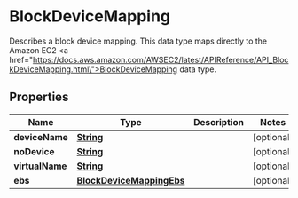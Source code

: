 

# BlockDeviceMapping

Describes a block device mapping. This data type maps directly to the Amazon EC2 <a href=\"https://docs.aws.amazon.com/AWSEC2/latest/APIReference/API_BlockDeviceMapping.html\">BlockDeviceMapping</a> data type. 

## Properties

| Name | Type | Description | Notes |
|------------ | ------------- | ------------- | -------------|
|**deviceName** | [**String**](String.md) |  |  [optional] |
|**noDevice** | [**String**](String.md) |  |  [optional] |
|**virtualName** | [**String**](String.md) |  |  [optional] |
|**ebs** | [**BlockDeviceMappingEbs**](BlockDeviceMappingEbs.md) |  |  [optional] |



